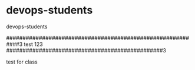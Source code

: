 # devops-students
devops-students

############################################################3
test 123
################################################3


test for class
